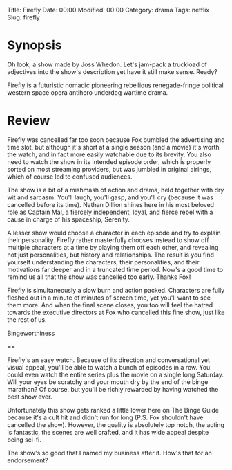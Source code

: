 Title: Firefly
Date:  00:00
Modified:  00:00
Category: drama
Tags: netflix
Slug: firefly

Synopsis
==

Oh look, a show made by Joss Whedon. Let's jam-pack a truckload of adjectives into the show's description yet have it still make sense. Ready?


Firefly is a futuristic nomadic pioneering rebellious renegade-fringe political western space opera antihero underdog wartime drama.


Review
==

Firefly was cancelled far too soon because Fox bumbled the advertising and time slot, but although it's short at a single season (and a movie) it's worth the watch, and in fact more easily watchable due to its brevity. You also need to watch the show in its intended episode order, which is properly sorted on most streaming providers, but was jumbled in original airings, which of course led to confused audiences.


The show is a bit of a mishmash of action and drama, held together with dry wit and sarcasm. You'll laugh, you'll gasp, and you'll cry (because it was cancelled before its time). Nathan Dillion shines here in his most beloved role as Captain Mal, a fiercely independent, loyal, and fierce rebel with a cause in charge of his spaceship, Serenity.


A lesser show would choose a character in each episode and try to explain their personality. Firefly rather masterfully chooses instead to show off multiple characters at a time by playing them off each other, and revealing not just personalities, but history and relationships. The result is you find yourself understanding the characters, their personalities, and their motivations far deeper and in a truncated time period. Now's a good time to remind us all that the show was cancelled too early. Thanks Fox!


Firefly is simultaneously a slow burn and action packed. Characters are fully fleshed out in a minute of minutes of screen time, yet you'll want to see them more. And when the final scene closes, you too will feel the hatred towards the executive directors at Fox who cancelled this fine show, just like the rest of us.


Bingeworthiness

==

Firefly's an easy watch. Because of its direction and conversational yet visual appeal, you'll be able to watch a bunch of episodes in a row. You could even watch the entire series plus the movie on a single long Saturday. Will your eyes be scratchy and your mouth dry by the end of the binge marathon? Of course, but you'll be richly rewarded by having watched the best show ever.


Unfortunately this show gets ranked a little lower here on The Binge Guide because it's a cult hit and didn't run for long (P.S. Fox shouldn't have cancelled the show). However, the quality is absolutely top notch, the acting is fantastic, the scenes are well crafted, and it has wide appeal despite being sci-fi.


The show's so good that I named my business after it. How's that for an endorsement?

